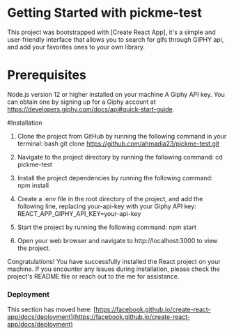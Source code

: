 # Getting Started with pickme-test

This project was bootstrapped with [Create React App], it's a simple and user-friendly interface that allows you to search for gifs through GIPHY api, and add your favorites ones to your own library.

# Prerequisites
Node.js version 12 or higher installed on your machine
A Giphy API key. You can obtain one by signing up for a Giphy account at https://developers.giphy.com/docs/api#quick-start-guide.


#Installation

1. Clone the project from GitHub by running the following command in your terminal:
bash
git clone https://github.com/ahmadia23/pickme-test.git


2. Navigate to the project directory by running the following command:
cd pickme-test

3. Install the project dependencies by running the following command:
npm install

4. Create a .env file in the root directory of the project, and add the following line, replacing your-api-key with your Giphy API key:
REACT_APP_GIPHY_API_KEY=your-api-key

5. Start the project by running the following command:
npm start

6. Open your web browser and navigate to http://localhost:3000 to view the project.

Congratulations! You have successfully installed the React project on your machine. 
If you encounter any issues during installation, please check the project's README file or reach out to the me for assistance.


### Deployment

This section has moved here: [https://facebook.github.io/create-react-app/docs/deployment](https://facebook.github.io/create-react-app/docs/deployment)

